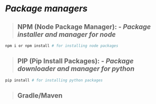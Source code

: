 # **_Package managers_**

> ## **NPM (Node Package Manager): -** _Package installer and manager for node_

```sh
npm i or npm install # for installing node packages
```

> ## **PIP (Pip Install Packages): -** _Package downloader and manager for python_

```sh
pip install # for installing python packages
```

> ## **Gradle/Maven**
